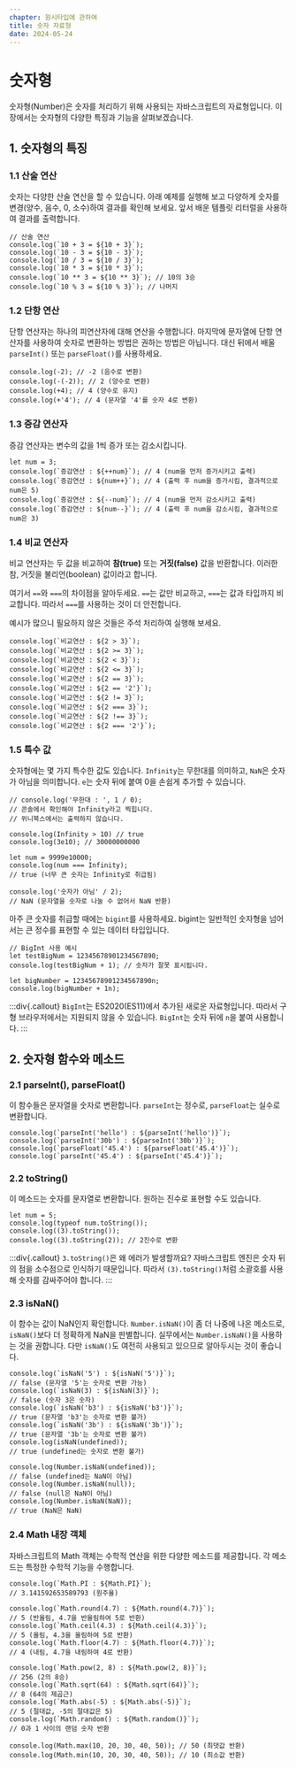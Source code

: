 ```yaml
---
chapter: 원시타입에 관하여
title: 숫자 자료형
date: 2024-05-24
---
```


# 숫자형

숫자형(Number)은 숫자를 처리하기 위해 사용되는 자바스크립트의 자료형입니다. 이 장에서는 숫자형의 다양한 특징과 기능을 살펴보겠습니다.

## 1. 숫자형의 특징

### 1.1 산술 연산

숫자는 다양한 산술 연산을 할 수 있습니다. 아래 예제를 실행해 보고 다양하게 숫자를 변경(양수, 음수, 0, 소수)하여 결과를 확인해 보세요. 앞서 배운 템플릿 리터럴을 사용하여 결과를 출력합니다.

```javascript-exec
// 산술 연산
console.log(`10 + 3 = ${10 + 3}`);
console.log(`10 - 3 = ${10 - 3}`);
console.log(`10 / 3 = ${10 / 3}`);
console.log(`10 * 3 = ${10 * 3}`);
console.log(`10 ** 3 = ${10 ** 3}`); // 10의 3승
console.log(`10 % 3 = ${10 % 3}`); // 나머지
```

### 1.2 단항 연산

단항 연산자는 하나의 피연산자에 대해 연산을 수행합니다. 마지막에 문자열에 단항 연산자를 사용하여 숫자로 변환하는 방법은 권하는 방법은 아닙니다. 대신 뒤에서 배울 `parseInt()` 또는 `parseFloat()`를 사용하세요.

```javascript-exec
console.log(-2); // -2 (음수로 변환)
console.log(-(-2)); // 2 (양수로 변환)
console.log(+4); // 4 (양수로 유지)
console.log(+'4'); // 4 (문자열 '4'를 숫자 4로 변환)
```

### 1.3 증감 연산자

증감 연산자는 변수의 값을 1씩 증가 또는 감소시킵니다.

```javascript-exec
let num = 3;
console.log(`증감연산 : ${++num}`); // 4 (num을 먼저 증가시키고 출력)
console.log(`증감연산 : ${num++}`); // 4 (출력 후 num을 증가시킴, 결과적으로 num은 5)
console.log(`증감연산 : ${--num}`); // 4 (num을 먼저 감소시키고 출력)
console.log(`증감연산 : ${num--}`); // 4 (출력 후 num을 감소시킴, 결과적으로 num은 3)
```

### 1.4 비교 연산자

비교 연산자는 두 값을 비교하여 **참(true)** 또는 **거짓(false)** 값을 반환합니다. 이러한 참, 거짓을 불리언(boolean) 값이라고 합니다.

여기서 `==`와 `===`의 차이점을 알아두세요. `==`는 값만 비교하고, `===`는 값과 타입까지 비교합니다. 따라서 `===`를 사용하는 것이 더 안전합니다.

예시가 많으니 필요하지 않은 것들은 주석 처리하여 실행해 보세요.

```javascript-exec
console.log(`비교연산 : ${2 > 3}`);
console.log(`비교연산 : ${2 >= 3}`);
console.log(`비교연산 : ${2 < 3}`);
console.log(`비교연산 : ${2 <= 3}`);
console.log(`비교연산 : ${2 == 3}`);
console.log(`비교연산 : ${2 == '2'}`);
console.log(`비교연산 : ${2 != 3}`);
console.log(`비교연산 : ${2 === 3}`);
console.log(`비교연산 : ${2 !== 3}`);
console.log(`비교연산 : ${2 === '2'}`);
```

### 1.5 특수 값

숫자형에는 몇 가지 특수한 값도 있습니다. `Infinity`는 무한대를 의미하고, `NaN`은 숫자가 아님을 의미합니다. `e`는 숫자 뒤에 붙여 0을 손쉽게 추가할 수 있습니다.

```javascript-exec
// console.log('무한대 : ', 1 / 0); 
// 콘솔에서 확인해야 Infinity라고 찍힙니다. 
// 위니북스에서는 출력하지 않습니다.

console.log(Infinity > 10) // true
console.log(3e10); // 30000000000

let num = 9999e10000;
console.log(num === Infinity);
// true (너무 큰 숫자는 Infinity로 취급됨)

console.log('숫자가 아님' / 2); 
// NaN (문자열을 숫자로 나눌 수 없어서 NaN 반환)
```

아주 큰 숫자를 취급할 때에는 `bigint`를 사용하세요. bigint는 일반적인 숫자형을 넘어서는 큰 정수를 표현할 수 있는 데이터 타입입니다.

```javascript-exec
// BigInt 사용 예시
let testBigNum = 12345678901234567890;
console.log(testBigNum + 1); // 숫자가 잘못 표시됩니다.

let bigNumber = 12345678901234567890n;
console.log(bigNumber + 1n);
```

:::div{.callout}
`BigInt`는 ES2020(ES11)에서 추가된 새로운 자료형입니다. 따라서 구형 브라우저에서는 지원되지 않을 수 있습니다. `BigInt`는 숫자 뒤에 `n`을 붙여 사용합니다.
:::

## 2. 숫자형 함수와 메소드

### 2.1 parseInt(), parseFloat()

이 함수들은 문자열을 숫자로 변환합니다. `parseInt`는 정수로, `parseFloat`는 실수로 변환합니다.

```javascript-exec
console.log(`parseInt('hello') : ${parseInt('hello')}`);
console.log(`parseInt('30b') : ${parseInt('30b')}`);
console.log(`parseFloat('45.4') : ${parseFloat('45.4')}`);
console.log(`parseInt('45.4') : ${parseInt('45.4')}`);
```

### 2.2 toString()

이 메소드는 숫자를 문자열로 변환합니다. 원하는 진수로 표현할 수도 있습니다.

```javascript-exec
let num = 5;
console.log(typeof num.toString());
console.log((3).toString());
console.log((3).toString(2)); // 2진수로 변환
```

:::div{.callout}
`3.toString()`은 왜 에러가 발생할까요? 자바스크립트 엔진은 숫자 뒤의 점을 소수점으로 인식하기 때문입니다. 따라서 `(3).toString()`처럼 소괄호를 사용해 숫자를 감싸주어야 합니다.
:::

### 2.3 isNaN()

이 함수는 값이 NaN인지 확인합니다. `Number.isNaN()`이 좀 더 나중에 나온 메소드로, `isNaN()`보다 더 정확하게 NaN을 판별합니다. 실무에서는 `Number.isNaN()`을 사용하는 것을 권합니다. 다만 `isNaN()`도 여전히 사용되고 있으므로 알아두시는 것이 좋습니다.

```javascript-exec
console.log(`isNaN('5') : ${isNaN('5')}`); 
// false (문자열 '5'는 숫자로 변환 가능)
console.log(`isNaN(3) : ${isNaN(3)}`); 
// false (숫자 3은 숫자)
console.log(`isNaN('b3') : ${isNaN('b3')}`); 
// true (문자열 'b3'는 숫자로 변환 불가)
console.log(`isNaN('3b') : ${isNaN('3b')}`); 
// true (문자열 '3b'는 숫자로 변환 불가)
console.log(isNaN(undefined)); 
// true (undefined는 숫자로 변환 불가)

console.log(Number.isNaN(undefined)); 
// false (undefined는 NaN이 아님)
console.log(Number.isNaN(null)); 
// false (null은 NaN이 아님)
console.log(Number.isNaN(NaN)); 
// true (NaN은 NaN)
```

### 2.4 Math 내장 객체

자바스크립트의 Math 객체는 수학적 연산을 위한 다양한 메소드를 제공합니다. 각 메소드는 특정한 수학적 기능을 수행합니다.

```javascript-exec
console.log(`Math.PI : ${Math.PI}`); 
// 3.141592653589793 (원주율)

console.log(`Math.round(4.7) : ${Math.round(4.7)}`); 
// 5 (반올림, 4.7을 반올림하여 5로 반환)
console.log(`Math.ceil(4.3) : ${Math.ceil(4.3)}`);
// 5 (올림, 4.3을 올림하여 5로 반환)
console.log(`Math.floor(4.7) : ${Math.floor(4.7)}`);
// 4 (내림, 4.7을 내림하여 4로 반환)

console.log(`Math.pow(2, 8) : ${Math.pow(2, 8)}`); 
// 256 (2의 8승)
console.log(`Math.sqrt(64) : ${Math.sqrt(64)}`); 
// 8 (64의 제곱근)
console.log(`Math.abs(-5) : ${Math.abs(-5)}`); 
// 5 (절대값, -5의 절대값은 5)
console.log(`Math.random() : ${Math.random()}`); 
// 0과 1 사이의 랜덤 숫자 반환

console.log(Math.max(10, 20, 30, 40, 50)); // 50 (최댓값 반환)
console.log(Math.min(10, 20, 30, 40, 50)); // 10 (최소값 반환)
```
